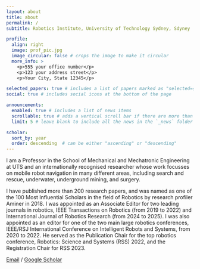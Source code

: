 ```yaml
---
layout: about
title: about
permalink: /
subtitle: Robotics Institute, University of Technology Sydney, Sdyney

profile:
  align: right
  image: prof_pic.jpg
  image_circular: false # crops the image to make it circular
  more_info: >
    <p>555 your office number</p>
    <p>123 your address street</p>
    <p>Your City, State 12345</p>

selected_papers: true # includes a list of papers marked as "selected={true}"
social: true # includes social icons at the bottom of the page

announcements:
  enabled: true # includes a list of news items
  scrollable: true # adds a vertical scroll bar if there are more than 3 news items
  limit: 5 # leave blank to include all the news in the `_news` folder

scholar:
  sort_by: year
  order: descending  # can be either "ascending" or "descending"
---
```


I am a Professor in the School of Mechanical and Mechatronic Engineering at UTS and an internationally recognised researcher whose work focusses on mobile robot navigation in many different areas, including search and rescue, underwater, underground mining, and surgery.

I have published more than 200 research papers, and was named as one of the 100 Most Influential Scholars in the field of Robotics by research profiler Aminer in 2018. I was appointed as an Associate Editor for two leading journals in robotics, IEEE Transactions on Robotics (from 2019 to 2022) and International Journal of Robotics Research (from 2024 to 2025). I was also appointed as an editor for one of the two main large robotics conferences, IEEE/RSJ International Conference on Intelligent Robots and Systems, from 2020 to 2022. He served as the Publication Chair for the top robotics conference, Robotics: Science and Systems (RSS) 2022, and the Registration Chair for RSS 2023. 

[Email](mailto:Shoudong.Huang@uts.edu.au)  / [Google Scholar](https://scholar.google.com/citations?user=DMsPWz0AAAAJ&hl=en&oi=ao) 
